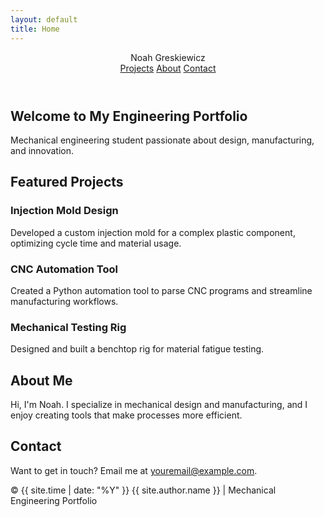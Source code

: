```yaml
---
layout: default
title: Home
---
```


<!-- AOS CSS -->
<link rel="stylesheet" href="https://unpkg.com/aos@next/dist/aos.css" />

<header>
  <nav>
    <div class="logo">Noah Greskiewicz</div>
    <div class="links">
      <a href="#projects">Projects</a>
      <a href="#about">About</a>
      <a href="#contact">Contact</a>
    </div>
  </nav>
</header>

<section id="hero" data-aos="fade-up">
  <h1>Welcome to My Engineering Portfolio</h1>
  <p>Mechanical engineering student passionate about design, manufacturing, and innovation.</p>
</section>

<section id="projects" data-aos="fade-up">
  <h2>Featured Projects</h2>
  <div class="project-card" data-aos="fade-right">
    <h3>Injection Mold Design</h3>
    <p>Developed a custom injection mold for a complex plastic component, optimizing cycle time and material usage.</p>
  </div>
  <div class="project-card" data-aos="fade-left">
    <h3>CNC Automation Tool</h3>
    <p>Created a Python automation tool to parse CNC programs and streamline manufacturing workflows.</p>
  </div>
  <div class="project-card" data-aos="fade-right">
    <h3>Mechanical Testing Rig</h3>
    <p>Designed and built a benchtop rig for material fatigue testing.</p>
  </div>
</section>

<section id="about" data-aos="fade-up">
  <h2>About Me</h2>
  <p>Hi, I'm Noah. I specialize in mechanical design and manufacturing, and I enjoy creating tools that make processes more efficient.</p>
</section>

<section id="contact" data-aos="fade-up">
  <h2>Contact</h2>
  <p>Want to get in touch? Email me at <a href="mailto:youremail@example.com">youremail@example.com</a>.</p>
</section>

<footer>
  &copy; {{ site.time | date: "%Y" }} {{ site.author.name }} | Mechanical Engineering Portfolio
</footer>

<!-- AOS JS -->
<script src="https://unpkg.com/aos@next/dist/aos.js"></script>
<script>
  AOS.init({
    duration: 1000,
    once: true,
  });
</script>